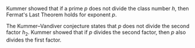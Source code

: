 Kummer showed that if a prime $p$ does not divide the class number $h$, then Fermat's Last Theorem holds for exponent $p$.

The Kummer–Vandiver conjecture states that $p$ does not divide the second factor $h_2$. Kummer showed that if $p$ divides the second factor, then $p$ also divides the first factor.